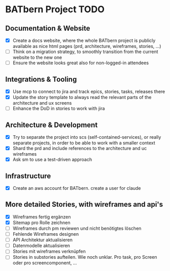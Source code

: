 # BATbern Project TODO

## Documentation & Website
- [x] Create a docs website, where the whole BATbern project is publicly available as nice html pages (prd, architecture, wireframes, stories, ...)
- [ ] Think on a migration strategy, to smoothly transition from the current website to the new one
- [ ] Ensure the website looks great also for non-logged-in attendees

## Integrations & Tooling
- [x] Use mcp to connect to jira and track epics, stories, tasks, releases there
- [x] Update the story template to always read the relevant parts of the architecture and ux screens
- [ ] Enhance the DoD in stories to work with jira

## Architecture & Development
- [x] Try to separate the project into scs (self-contained-services), or really separate projects, in order to be able to work with a smaller context
- [x] Shard the prd and include references to the architecture and uc wireframes
- [x] Ask sm to use a test-driven approach

## Infrastructure
- [x] Create an aws account for BATbern. create a user for claude

## More detailed Stories, with wireframes and api's
- [x] Wireframes fertig ergänzen
- [x] Sitemap pro Rolle zeichnen
- [ ] Wireframes durch pm reviewen und nicht benötigtes löschen 
- [ ] Fehlende Wireframes designen
- [ ] API Architektur aktualisieren
- [ ] Datenmodelle aktualisieren 
- [ ] Stories mit wireframes verknüpfen 
- [ ] Stories in substories aufteilen. Wie noch unklar. Pro task, pro Screen oder pro screencomponent, …
